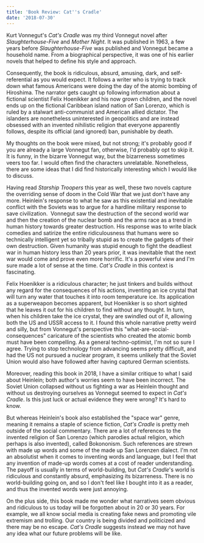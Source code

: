 ```yaml
---
title: 'Book Review: Cat''s Cradle'
date: '2018-07-30'
---
```


Kurt Vonnegut's *Cat's Cradle* was my third Vonnegut novel after *Slaughterhouse-Five* and *Mother Night*. It was published in 1963, a few years before *Slaughterhouse-Five* was published and Vonnegut became a household name. From a biographical perspective, it was one of his earlier novels that helped to define his style and approach.

Consequently, the book is ridiculous, absurd, amusing, dark, and self-referential as you would expect. It follows a writer who is trying to track down what famous Americans were doing the day of the atomic bombing of Hiroshima. The narrator gets caught up following information about a fictional scientist Felix Hoenikker and his now grown children, and the novel ends up on the fictional Caribbean island nation of San Lorenzo, which is ruled by a stalwart anti-communist and American allied dictator. The islanders are nonetheless uninterested in geopolitics and are instead obsessed with an invented nihilistic religion that everyone apparently follows, despite its official (and ignored) ban, punishable by death.

My thoughts on the book were mixed, but not strong; it's probably good if you are already a large Vonnegut fan, otherwise, I'd probably opt to skip it. It is funny, in the bizarre Vonnegut way, but the bizarreness sometimes veers too far. I would often find the characters unrelatable. Nonetheless, there are some ideas that I did find historically interesting which I would like to discuss.

Having read *Starship Troopers* this year as well, these two novels capture the overriding sense of doom in the Cold War that we just don't have any more. Heinlein's response to what he saw as this existential and inevitable conflict with the Soviets was to argue for a hardline military response to save civilization.  Vonnegut saw the destruction of the second world war and then the creation of the nuclear bomb and the arms race as a trend in human history towards greater destruction. His response was to write black comedies and satirize the entire ridiculousness that humans were so technically intelligent yet so tribally stupid as to create the gadgets of their own destruction. Given humanity was stupid enough to fight the deadliest war in human history less than 20 years prior, it was inevitable that the next war would come and prove even more horrific. It's a powerful view and I'm sure made a lot of sense at the time. *Cat's Cradle* in this context is fascinating.

Felix Hoenikker is a ridiculous character; he just tinkers and builds without any regard for the consequences of his actions, inventing an ice crystal that will turn any water that touches it into room temperature ice. Its application as a superweapon becomes apparent, but Hoenikker is so short sighted that he leaves it out for his children to find without any thought. In turn, when his children take the ice crystal, they are swindled out of it, allowing both the US and USSR access to it. I found this whole narrative pretty weird and silly, but from Vonnegut's perspective this "what-are-social-consequences" caricature of the scientists who created the atomic bomb must have been compelling. As a general techno-optimist, I'm not so sure I agree. Trying to stop technology from advancing seems pretty difficult, and had the US not pursued a nuclear program, it seems unlikely that the Soviet Union would also have followed after having captured German scientists.

Moreover, reading this book in 2018, I have a similar critique to what I said about Heinlein; both author's worries seem to have been incorrect. The Soviet Union collapsed without us fighting a war as Heinlein thought and without us destroying ourselves as Vonnegut seemed to expect in *Cat's Cradle*. Is this just luck or actual evidence they were wrong? It's hard to know.

But whereas Heinlein's book also established the "space war" genre, meaning it remains a staple of science fiction, *Cat's Cradle* is pretty meh outside of the social commentary. There are a lot of references to the invented religion of San Lorenzo (which parodies actual religion, which perhaps is also invented), called Bokononism. Such references are strewn with made up words and some of the made up San Lorenzen dialect. I'm not an absolutist when it comes to inventing words and language, but I feel that any invention of made-up words comes at a cost of reader understanding. The payoff is usually in terms of world-building, but *Cat's Cradle*'s world is ridiculous and constantly absurd, emphasizing its bizarreness. There is no world-building going on, and so I don't feel like I bought into it as a reader, and thus the invented words were just annoying.

On the plus side, this book made me wonder what narratives seem obvious and ridiculous to us today will be forgotten about in 20 or 30 years. For example, we all know social media is creating fake news and promoting vile extremism and trolling. Our country is being divided and politicized and there may be no escape. *Cat's Cradle* suggests instead we may not have any idea what our future problems will be like.